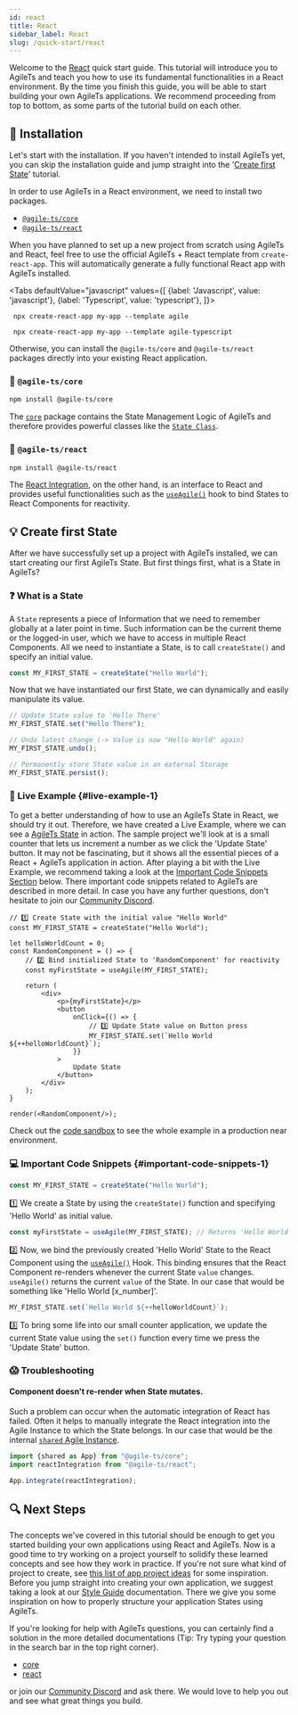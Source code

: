 ```yaml
---
id: react
title: React
sidebar_label: React
slug: /quick-start/react
---
```


Welcome to the [React](https://www.reactjs.org) quick start guide. This tutorial will introduce you to AgileTs
and teach you how to use its fundamental functionalities in a React environment.
By the time you finish this guide, you will be able to start building your own AgileTs applications.
We recommend proceeding from top to bottom, as some parts of the tutorial build on each other.

## 🔽 Installation

Let's start with the installation. If you haven't intended to install AgileTs yet,
you can skip the installation guide and jump straight into the '[Create first State](#-create-first-state)' tutorial.

In order to use AgileTs in a React environment, we need to install two packages.
- [`@agile-ts/core`](#-agile-tscore)
- [`@agile-ts/react`](#-agile-tsreact)

When you have planned to set up a new project from scratch using AgileTs and React,
feel free to use the official AgileTs + React template from `create-react-app`.
This will automatically generate a fully functional React app with AgileTs installed.

<Tabs
defaultValue="javascript"
values={[
{label: 'Javascript', value: 'javascript'},
{label: 'Typescript', value: 'typescript'},
]}>
<TabItem value="javascript">

     npx create-react-app my-app --template agile

   </TabItem>
  <TabItem value="typescript">

     npx create-react-app my-app --template agile-typescript

  </TabItem>
</Tabs>

Otherwise, you can install the `@agile-ts/core` and `@agile-ts/react` packages directly 
into your existing React application.

### 📁 `@agile-ts/core`

```bash npm2yarn
npm install @agile-ts/core 
```
The [`core`](../packages/core/Introduction.md) package contains the State Management Logic of AgileTs
and therefore provides powerful classes like the [`State Class`](../packages/core/api/state/Introduction.md).

### 📂 `@agile-ts/react`

```bash npm2yarn
npm install @agile-ts/react 
```
The [React Integration](../packages/react/Introduction.md), on the other hand, 
is an interface to React and provides useful functionalities
such as the [`useAgile()`](../packages/react/api/Hooks.md#useagile) hook 
to bind States to React Components for reactivity.

## 💡 Create first State

After we have successfully set up a project with AgileTs installed, 
we can start creating our first AgileTs State.
But first things first, what is a State in AgileTs?

### ❓ What is a State

A `State` represents a piece of Information that we need to remember globally at a later point in time.
Such information can be the current theme or the logged-in user,
which we have to access in multiple React Components.
All we need to instantiate a State, is to call `createState()` and specify an initial value.
```ts
const MY_FIRST_STATE = createState("Hello World");
```
Now that we have instantiated our first State, 
we can dynamically and easily manipulate its value.
```ts
// Update State value to 'Hello There'
MY_FIRST_STATE.set("Hello There");

// Undo latest change (-> Value is now "Hello World" again)
MY_FIRST_STATE.undo();

// Permanently store State value in an external Storage
MY_FIRST_STATE.persist();
```


### 🔴 Live Example {#live-example-1}

To get a better understanding of how to use an AgileTs State in React, we should try it out.
Therefore, we have created a Live Example, 
where we can see a [AgileTs State](../packages/core/api/state/Introduction.md) in action.
The sample project we'll look at is a small counter 
that lets us increment a number as we click the 'Update State' button.
It may not be fascinating, 
but it shows all the essential pieces of a React + AgileTs application in action.
After playing a bit with the Live Example, 
we recommend taking a look at the [Important Code Snippets Section](#important-code-snippets-1) below.
There important code snippets related to AgileTs are described in more detail.
In case you have any further questions, 
don't hesitate to join our [Community Discord](https://discord.gg/T9GzreAwPH).
```tsx live
// 1️⃣ Create State with the initial value "Hello World"
const MY_FIRST_STATE = createState("Hello World");

let helloWorldCount = 0;
const RandomComponent = () => {
    // 2️⃣ Bind initialized State to 'RandomComponent' for reactivity
    const myFirstState = useAgile(MY_FIRST_STATE);

    return (
        <div>
            <p>{myFirstState}</p>
            <button
                onClick={() => {
                    // 3️⃣ Update State value on Button press
                    MY_FIRST_STATE.set(`Hello World ${++helloWorldCount}`);
                }}
            >
                Update State
            </button>
        </div>
    );
}

render(<RandomComponent/>);
```
Check out the [code sandbox](https://codesandbox.io/s/agilets-first-state-f12cz) 
to see the whole example in a production near environment.

### 💻 Important Code Snippets {#important-code-snippets-1}

```ts
const MY_FIRST_STATE = createState("Hello World");
```
1️⃣ We create a State by using the `createState()` function 
and specifying 'Hello World' as initial value.

```ts
const myFirstState = useAgile(MY_FIRST_STATE); // Returns 'Hello World [x_number]'
```
️2️⃣ Now, we bind the previously created 'Hello World' State to the React Component 
using the [`useAgile()`](../packages/react/api/Hooks.md#useagile) Hook.
This binding ensures that the React Component re-renders whenever the current State `value` changes.
`useAgile()` returns the current `value` of the State. 
In our case that would be something like 'Hello World [x_number]'.

```ts
MY_FIRST_STATE.set(`Hello World ${++helloWorldCount}`);
```
3️⃣ To bring some life into our small counter application,
we update the current State value using the `set()` function 
every time we press the 'Update State' button.

### 😱 Troubleshooting

#### Component doesn't re-render when State mutates.
Such a problem can occur when the automatic integration of React has failed.
Often it helps to manually integrate the React integration into the Agile Instance to which the State belongs. 
In our case that would be the internal [`shared` Agile Instance](../packages/core/api/agile-instance/Introduction.md#-shared-agile-instance).
```ts
import {shared as App} from "@agile-ts/core";
import reactIntegration from "@agile-ts/react";

App.integrate(reactIntegration);
```

## 🔍 Next Steps

The concepts we've covered in this tutorial should be enough to get you started building
your own applications using React and AgileTs. 
Now is a good time to try working on a project yourself to solidify 
these learned concepts and see how they work in practice.
If you're not sure what kind of project to create, 
see [this list of app project ideas](https://github.com/florinpop17/app-ideas) for some inspiration.
Before you jump straight into creating your own application, 
we suggest taking a look at our [Style Guide](../main/StyleGuide.md) documentation.
There we give you some inspiration on 
how to properly structure your application States using AgileTs.

If you're looking for help with AgileTs questions, 
you can certainly find a solution in the more detailed documentations
(Tip: Try typing your question in the search bar in the top right corner).
- [core](../packages/core/Introduction.md)
- [react](../packages/react/Introduction.md)

or join our [Community Discord](https://discord.gg/T9GzreAwPH) and ask there.
We would love to help you out and see what great things you build.
